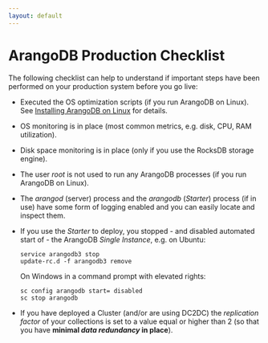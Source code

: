 ```yaml
---
layout: default
---
```

ArangoDB Production Checklist
=============================

The following checklist can help to understand if important steps
have been performed on your production system before you go live:

- Executed the OS optimization scripts (if you run ArangoDB on Linux).
  See [Installing ArangoDB on Linux](installation-linux.html) for details.
- OS monitoring is in place
  (most common metrics, e.g. disk, CPU, RAM utilization).
- Disk space monitoring is in place
  (only if you use the RocksDB storage engine).
- The user _root_ is not used to run any ArangoDB processes
  (if you run ArangoDB on Linux).
- The _arangod_ (server) process and the _arangodb_ (_Starter_) process
  (if in use) have some form of logging enabled and you can easily
  locate and inspect them.
- If you use the _Starter_ to deploy, you stopped - and disabled
  automated start of - the ArangoDB _Single Instance_, e.g. on Ubuntu:

  ```
  service arangodb3 stop
  update-rc.d -f arangodb3 remove
  ```

  On Windows in a command prompt with elevated rights:

  ```
  sc config arangodb start= disabled
  sc stop arangodb
  ```

- If you have deployed a Cluster (and/or are using DC2DC) the 
  _replication factor_ of your collections is set to a value equal
  or higher than 2 (so that you have **minimal
  _data redundancy_ in place**).
